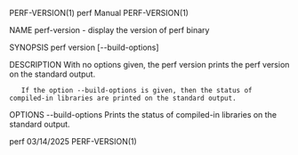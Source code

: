 PERF-VERSION(1)								  perf Manual							       PERF-VERSION(1)

NAME
       perf-version - display the version of perf binary

SYNOPSIS
       perf version [--build-options]

DESCRIPTION
       With no options given, the perf version prints the perf version on the standard output.

       If the option --build-options is given, then the status of compiled-in libraries are printed on the standard output.

OPTIONS
       --build-options
	   Prints the status of compiled-in libraries on the standard output.

perf									  03/14/2025							       PERF-VERSION(1)
